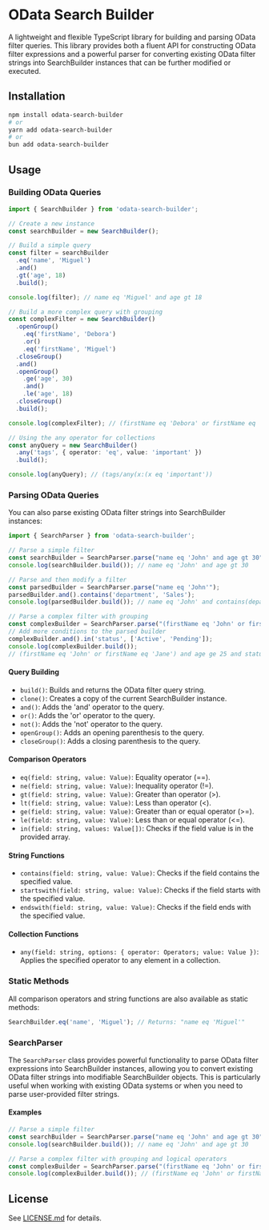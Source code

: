 # OData Search Builder

A lightweight and flexible TypeScript library for building and parsing OData filter queries. This library provides both a fluent API for constructing OData filter expressions and a powerful parser for converting existing OData filter strings into SearchBuilder instances that can be further modified or executed.

## Installation

```bash
npm install odata-search-builder
# or
yarn add odata-search-builder
# or
bun add odata-search-builder
```

## Usage

### Building OData Queries

```typescript
import { SearchBuilder } from 'odata-search-builder';

// Create a new instance
const searchBuilder = new SearchBuilder();

// Build a simple query
const filter = searchBuilder
  .eq('name', 'Miguel')
  .and()
  .gt('age', 18)
  .build();

console.log(filter); // name eq 'Miguel' and age gt 18

// Build a more complex query with grouping
const complexFilter = new SearchBuilder()
  .openGroup()
    .eq('firstName', 'Debora')
    .or()
    .eq('firstName', 'Miguel')
  .closeGroup()
  .and()
  .openGroup()
    .ge('age', 30)
    .and()
    .le('age', 18)
  .closeGroup()
  .build();

console.log(complexFilter); // (firstName eq 'Debora' or firstName eq 'Miguel') and (age ge 30 and age le 18)

// Using the any operator for collections
const anyQuery = new SearchBuilder()
  .any('tags', { operator: 'eq', value: 'important' })
  .build();

console.log(anyQuery); // (tags/any(x:(x eq 'important'))
```

### Parsing OData Queries

You can also parse existing OData filter strings into SearchBuilder instances:

```typescript
import { SearchParser } from 'odata-search-builder';

// Parse a simple filter
const searchBuilder = SearchParser.parse("name eq 'John' and age gt 30");
console.log(searchBuilder.build()); // name eq 'John' and age gt 30

// Parse and then modify a filter
const parsedBuilder = SearchParser.parse("name eq 'John'");
parsedBuilder.and().contains('department', 'Sales');
console.log(parsedBuilder.build()); // name eq 'John' and contains(department, 'Sales')

// Parse a complex filter with grouping
const complexBuilder = SearchParser.parse("(firstName eq 'John' or firstName eq 'Jane') and age ge 25");
// Add more conditions to the parsed builder
complexBuilder.and().in('status', ['Active', 'Pending']);
console.log(complexBuilder.build()); 
// (firstName eq 'John' or firstName eq 'Jane') and age ge 25 and status in ('Active','Pending')
```

#### Query Building

- `build()`: Builds and returns the OData filter query string.
- `clone()`: Creates a copy of the current SearchBuilder instance.
- `and()`: Adds the 'and' operator to the query.
- `or()`: Adds the 'or' operator to the query.
- `not()`: Adds the 'not' operator to the query.
- `openGroup()`: Adds an opening parenthesis to the query.
- `closeGroup()`: Adds a closing parenthesis to the query.

#### Comparison Operators

- `eq(field: string, value: Value)`: Equality operator (==).
- `ne(field: string, value: Value)`: Inequality operator (!=).
- `gt(field: string, value: Value)`: Greater than operator (>).
- `lt(field: string, value: Value)`: Less than operator (<).
- `ge(field: string, value: Value)`: Greater than or equal operator (>=).
- `le(field: string, value: Value)`: Less than or equal operator (<=).
- `in(field: string, values: Value[])`: Checks if the field value is in the provided array.

#### String Functions

- `contains(field: string, value: Value)`: Checks if the field contains the specified value.
- `startswith(field: string, value: Value)`: Checks if the field starts with the specified value.
- `endswith(field: string, value: Value)`: Checks if the field ends with the specified value.

#### Collection Functions

- `any(field: string, options: { operator: Operators; value: Value })`: Applies the specified operator to any element in a collection.

### Static Methods

All comparison operators and string functions are also available as static methods:

```typescript
SearchBuilder.eq('name', 'Miguel'); // Returns: "name eq 'Miguel'"
```

### SearchParser

The `SearchParser` class provides powerful functionality to parse OData filter expressions into SearchBuilder instances, allowing you to convert existing OData filter strings into modifiable SearchBuilder objects. This is particularly useful when working with existing OData systems or when you need to parse user-provided filter strings.

#### Examples

```typescript
// Parse a simple filter
const searchBuilder = SearchParser.parse("name eq 'John' and age gt 30");
console.log(searchBuilder.build()); // name eq 'John' and age gt 30

// Parse a complex filter with grouping and logical operators
const complexBuilder = SearchParser.parse("(firstName eq 'John' or firstName eq 'Jane') and not (age lt 25)");
console.log(complexBuilder.build()); // (firstName eq 'John' or firstName eq 'Jane') and not (age lt 25)
```

## License

See [LICENSE.md](./LICENSE.md) for details.
